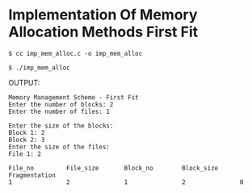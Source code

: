 # Implementation Of Memory Allocation Methods First Fit

`$ cc imp_mem_alloc.c -o imp_mem_alloc`

`$ ./imp_mem_alloc`

OUTPUT:

```
Memory Management Scheme - First Fit
Enter the number of blocks: 2
Enter the number of files: 1

Enter the size of the blocks:
Block 1: 2
Block 2: 3
Enter the size of the files:
File 1: 2

File_no         File_size       Block_no        Block_size      Fragmentation
1               2               1               2               0                                                                                                                                                                                                                                            

```
